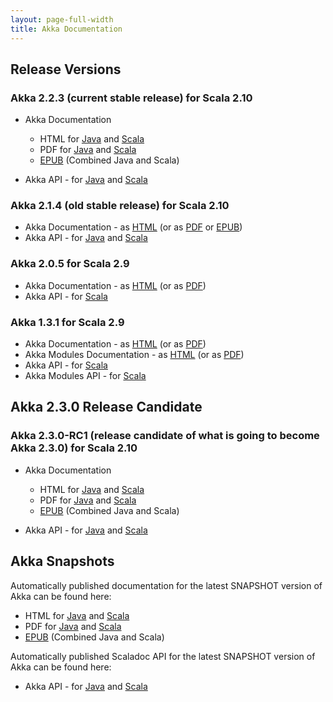 ```yaml
---
layout: page-full-width
title: Akka Documentation
---
```


## Release Versions

### Akka 2.2.3 (current stable release) for Scala 2.10

* Akka Documentation

  * HTML for [Java](http://doc.akka.io/docs/akka/2.2.3/java.html) and [Scala](http://doc.akka.io/docs/akka/2.2.3/scala.html)
  * PDF for [Java](http://doc.akka.io/docs/akka/2.2.3/AkkaJava.pdf) and [Scala](http://doc.akka.io/docs/akka/2.2.3/AkkaScala.pdf)
  * [EPUB](http://doc.akka.io/docs/akka/2.2.3/Akka.epub) (Combined Java and Scala)

* Akka API - for [Java](http://doc.akka.io/japi/akka/2.2.3/) and [Scala](http://doc.akka.io/api/akka/2.2.3/)

### Akka 2.1.4 (old stable release) for Scala 2.10

* Akka Documentation - as [HTML](http://doc.akka.io/docs/akka/2.1.4) (or as [PDF](http://doc.akka.io/docs/akka/2.1.4/Akka.pdf) or [EPUB](http://doc.akka.io/docs/akka/2.1.4/Akka.epub)) 
* Akka API - for [Java](http://doc.akka.io/japi/akka/2.1.4/) and [Scala](http://doc.akka.io/api/akka/2.1.4/)

### Akka 2.0.5 for Scala 2.9

* Akka Documentation - as [HTML](http://doc.akka.io/docs/akka/2.0.5) (or as [PDF](http://doc.akka.io/docs/akka/2.0.5/Akka.pdf))
* Akka API - for [Scala](http://doc.akka.io/api/akka/2.0.5)


### Akka 1.3.1 for Scala 2.9

* Akka Documentation - as [HTML](http://doc.akka.io/docs/akka/1.3.1) (or as [PDF](http://doc.akka.io/docs/akka/1.3.1/Akka.pdf))
* Akka Modules Documentation - as [HTML](http://doc.akka.io/docs/akka-modules/1.3.1) (or as [PDF](http://doc.akka.io/docs/akka-modules/1.3.1/AkkaModules.pdf))
* Akka API - for [Scala](http://doc.akka.io/api/akka/1.3.1)
* Akka Modules API - for [Scala](http://doc.akka.io/api/akka-modules/1.3.1)

## Akka 2.3.0 Release Candidate

### Akka 2.3.0-RC1 (release candidate of what is going to become Akka 2.3.0) for Scala 2.10

* Akka Documentation

  * HTML for [Java](http://doc.akka.io/docs/akka/2.3.0-RC1/java.html) and [Scala](http://doc.akka.io/docs/akka/2.3.0-RC1/scala.html)
  * PDF for [Java](http://doc.akka.io/docs/akka/2.3.0-RC1/AkkaJava.pdf) and [Scala](http://doc.akka.io/docs/akka/2.3.0-RC1/AkkaScala.pdf)
  * [EPUB](http://doc.akka.io/docs/akka/2.3.0-RC1/Akka.epub) (Combined Java and Scala)

* Akka API - for [Java](http://doc.akka.io/japi/akka/2.3.0-RC1/) and [Scala](http://doc.akka.io/api/akka/2.3.0-RC1/)

## Akka Snapshots

Automatically published documentation for the latest SNAPSHOT version of Akka can be found here:

* HTML for [Java](http://doc.akka.io/docs/akka/snapshot/java.html) and [Scala](http://doc.akka.io/docs/akka/snapshot/scala.html)
* PDF for [Java](http://doc.akka.io/docs/akka/snapshot/AkkaJava.pdf) and [Scala](http://doc.akka.io/docs/akka/snapshot/AkkaScala.pdf)
* [EPUB](http://doc.akka.io/docs/akka/snapshot/Akka.epub) (Combined Java and Scala)

Automatically published Scaladoc API for the latest SNAPSHOT version of Akka can be found here:

* Akka API - for [Java](http://doc.akka.io/japi/akka/snapshot/) and [Scala](http://doc.akka.io/api/akka/snapshot/)
